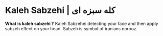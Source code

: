 # Kaleh Sabzehi  |   کله سبزه ای 

**What is kaleh sabzehi ?**
Kaleh Sabzehei detecting your face and then apply sabzeh effect on your head.
Sabzeh is symbol of iranians norooz.
